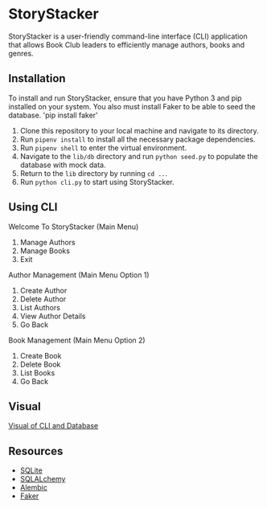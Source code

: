 # StoryStacker

StoryStacker is a user-friendly command-line interface (CLI) application that allows Book Club leaders to efficiently manage authors, books and genres.   


## Installation
To install and run StoryStacker, ensure that you have Python 3 and pip installed on your system. You also must install Faker to be able to seed the database. 'pip install faker'

1. Clone this repository to your local machine and navigate to its directory.
2. Run `pipenv install` to install all the necessary package dependencies.
3. Run `pipenv shell` to enter the virtual environment.
4. Navigate to the `lib/db` directory and run `python seed.py` to populate the database with mock data.
5. Return to the `lib` directory by running `cd ..`.
6. Run `python cli.py` to start using StoryStacker.

## Using CLI 

Welcome To StoryStacker (Main Menu)
1. Manage Authors 
2. Manage Books 
3. Exit

Author Management (Main Menu Option 1)
1. Create Author
2. Delete Author
3. List Authors
4. View Author Details
5. Go Back

Book Management (Main Menu Option 2)
1. Create Book
2. Delete Book
3. List Books
4. Go Back



## Visual
[Visual of CLI and Database](https://imgur.com/a/RBSG6Mu)

## Resources

- [SQLite](https://sqlite.org/index.html)
- [SQLALchemy](https://www.sqlalchemy.org/)
- [Alembic](https://alembic.sqlalchemy.org/en/latest/)
- [Faker](https://faker.readthedocs.io/en/master/)
